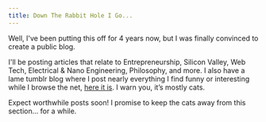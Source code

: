 ```yaml
---
title: Down The Rabbit Hole I Go...
---
```


Well, I've been putting this off for 4 years now, but I was finally convinced to create
a public blog.

I'll be posting articles that relate to Entrepreneurship, Silicon Valley, Web Tech, 
Electrical & Nano Engineering, Philosophy, and more. I also have a lame tumblr blog 
where I post nearly everything I find funny or interesting while I browse the net, 
[here it is](http://ztratar.tumblr.com). I warn you, it’s mostly cats.

Expect worthwhile posts soon! I promise to keep the cats away from this section... 
for a while.
